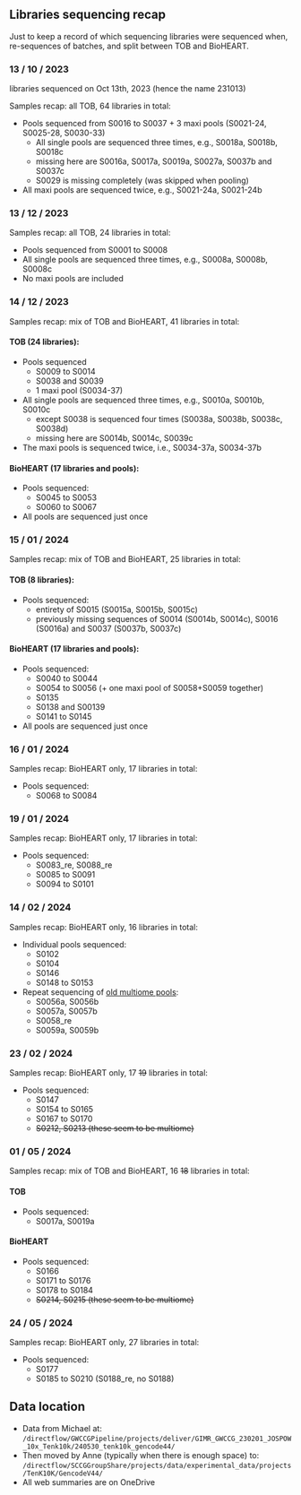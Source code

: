 ## Libraries sequencing recap

Just to keep a record of which sequencing libraries were sequenced when, re-sequences of batches, and split between TOB and BioHEART.

### 13 / 10 / 2023   

libraries sequenced on Oct 13th, 2023 (hence the name 231013)

Samples recap: all TOB, 64 libraries in total:

* Pools sequenced from S0016 to S0037 + 3 maxi pools (S0021-24, S0025-28, S0030-33)
  * All single pools are sequenced three times, e.g., S0018a, S0018b, S0018c
  * missing here are S0016a, S0017a, S0019a, S0027a, S0037b and S0037c 
  * S0029 is missing completely (was skipped when pooling)
* All maxi pools are sequenced twice, e.g., S0021-24a, S0021-24b

### 13 / 12 / 2023     

Samples recap: all TOB, 24 libraries in total:

* Pools sequenced from S0001 to S0008 
* All single pools are sequenced three times, e.g., S0008a, S0008b, S0008c
* No maxi pools are included

### 14 / 12 / 2023     

Samples recap: mix of TOB and BioHEART, 41 libraries in total:

#### TOB (24 libraries):

* Pools sequenced 
  * S0009 to S0014
  * S0038 and S0039
  * 1 maxi pool (S0034-37)
* All single pools are sequenced three times, e.g., S0010a, S0010b, S0010c
  * except S0038 is sequenced four times (S0038a, S0038b, S0038c, S0038d) 
  * missing here are S0014b, S0014c, S0039c 
* The maxi pools is sequenced twice, i.e., S0034-37a, S0034-37b

#### BioHEART (17 libraries and pools):

* Pools sequenced:
  * S0045 to S0053
  * S0060 to S0067
* All pools are sequenced just once

### 15 / 01 / 2024   

Samples recap: mix of TOB and BioHEART, 25 libraries in total:

#### TOB (8 libraries):

* Pools sequenced: 
  * entirety of S0015 (S0015a, S0015b, S0015c)
  * previously missing sequences of S0014 (S0014b, S0014c), S0016 (S0016a) and S0037 (S0037b, S0037c)

#### BioHEART (17 libraries and pools):

* Pools sequenced:
  * S0040 to S0044
  * S0054 to S0056 (+ one maxi pool of S0058+S0059 together)
  * S0135
  * S0138 and S00139
  * S0141 to S0145
* All pools are sequenced just once

### 16 / 01 / 2024

Samples recap: BioHEART only, 17 libraries in total:

* Pools sequenced:
  * S0068 to S0084

### 19 / 01 / 2024

Samples recap: BioHEART only, 17 libraries in total:

* Pools sequenced:
  * S0083_re, S0088_re
  * S0085 to S0091
  * S0094 to S0101

### 14 / 02 / 2024

Samples recap: BioHEART only, 16 libraries in total:

* Individual pools sequenced:  
  * S0102
  * S0104
  * S0146
  * S0148 to S0153
* Repeat sequencing of [old multiome pools](https://github.com/powellgenomicslab/tenk10k_phase1/blob/main/Demuxafy/preprocessing/BioHEART_make_pool_sample_lists.R#L198-L200):
  * S0056a, S0056b
  * S0057a, S0057b
  * S0058_re
  * S0059a, S0059b

### 23 / 02 / 2024

Samples recap: BioHEART only, 17 <s>19</s> libraries in total:

* Pools sequenced:
  * S0147
  * S0154 to S0165
  * S0167 to S0170
  * <s>S0212, S0213 (these seem to be multiome)</s>
 
### 01 / 05 / 2024

Samples recap: mix of TOB and BioHEART, 16 <s>18</s> libraries in total:

#### TOB

* Pools sequenced:
  * S0017a, S0019a

#### BioHEART

* Pools sequenced:
  * S0166
  * S0171 to S0176
  * S0178 to S0184
  * <s>S0214, S0215 (these seem to be multiome)</s>

### 24 / 05 / 2024

Samples recap: BioHEART only, 27 libraries in total:

* Pools sequenced:
  * S0177
  * S0185 to S0210 (S0188_re, no S0188) 

 ## Data location

* Data from Michael at: ```/directflow/GWCCGPipeline/projects/deliver/GIMR_GWCCG_230201_JOSPOW_10x_Tenk10k/240530_tenk10k_gencode44/```
* Then moved by Anne (typically when there is enough space) to: ```/directflow/SCCGGroupShare/projects/data/experimental_data/projects/TenK10K/GencodeV44/```
* All web summaries are on OneDrive
